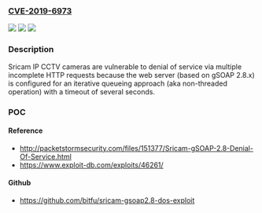 ### [CVE-2019-6973](https://cve.mitre.org/cgi-bin/cvename.cgi?name=CVE-2019-6973)
![](https://img.shields.io/static/v1?label=Product&message=n%2Fa&color=blue)
![](https://img.shields.io/static/v1?label=Version&message=n%2Fa&color=blue)
![](https://img.shields.io/static/v1?label=Vulnerability&message=n%2Fa&color=brighgreen)

### Description

Sricam IP CCTV cameras are vulnerable to denial of service via multiple incomplete HTTP requests because the web server (based on gSOAP 2.8.x) is configured for an iterative queueing approach (aka non-threaded operation) with a timeout of several seconds.

### POC

#### Reference
- http://packetstormsecurity.com/files/151377/Sricam-gSOAP-2.8-Denial-Of-Service.html
- https://www.exploit-db.com/exploits/46261/

#### Github
- https://github.com/bitfu/sricam-gsoap2.8-dos-exploit


